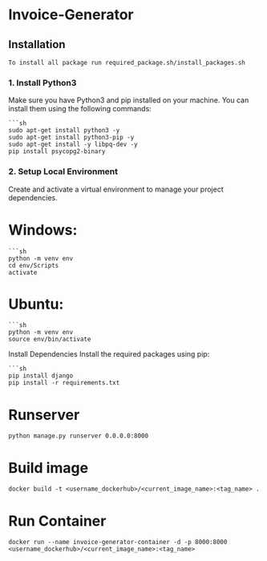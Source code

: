 # Invoice-Generator

## Installation

    To install all package run required_package.sh/install_packages.sh

### 1. Install Python3

Make sure you have Python3 and pip installed on your machine. You can install them using the following commands:

    ```sh
    sudo apt-get install python3 -y
    sudo apt-get install python3-pip -y
    sudo apt-get install -y libpq-dev -y
    pip install psycopg2-binary

### 2. Setup Local Environment

Create and activate a virtual environment to manage your project dependencies.

# Windows:

    ```sh
    python -m venv env
    cd env/Scripts
    activate

# Ubuntu:

    ```sh
    python -m venv env
    source env/bin/activate

Install Dependencies
Install the required packages using pip:

    ```sh
    pip install django
    pip install -r requirements.txt


# Runserver

    python manage.py runserver 0.0.0.0:8000

# Build image 

    docker build -t <username_dockerhub>/<current_image_name>:<tag_name> .

# Run Container

    docker run --name invoice-generator-container -d -p 8000:8000 <username_dockerhub>/<current_image_name>:<tag_name>
